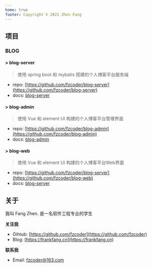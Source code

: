 ```yaml
---
home: true
footer: Copyright © 2021 Zhen Fang
---
```


## 项目

### BLOG

#### > blog-server

> 使用 spring boot 和 mybatis 搭建的个人博客平台服务端

- repo: [https://github.com/fzcoder/blog-server](https://github.com/fzcoder/blog-server)
- docs: [blog-server](https://docs.fzcoder.com/blog-server/)

#### > blog-admin

> 使用 Vue 和 element UI 构建的个人博客平台管理界面

- repo: [https://github.com/fzcoder/blog-admin](https://github.com/fzcoder/blog-admin)
- docs: [blog-admin](https://docs.fzcoder.com/blog-admin/)

#### > blog-web

> 使用 Vue 和 element UI 构建的个人博客平台Web界面

- repo: [https://github.com/fzcoder/blog-server](https://github.com/fzcoder/blog-web)
- docs: [blog-server](https://docs.fzcoder.com/blog-web/)

## 关于

我叫 Fang Zhen. 是一名软件工程专业的学生

**关注我**

- Gihtub: [https://github.com/fzcoder](https://github.com/fzcoder)
- Blog: [https://frankfang.cn](https://frankfang.cn)

**联系我**

- Email: [fzcoder@163.com](mailto:fzcoder@163.com)